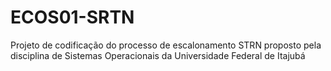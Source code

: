 # ECOS01-SRTN
Projeto de codificação do processo de escalonamento STRN proposto pela disciplina de Sistemas Operacionais da Universidade Federal de Itajubá

